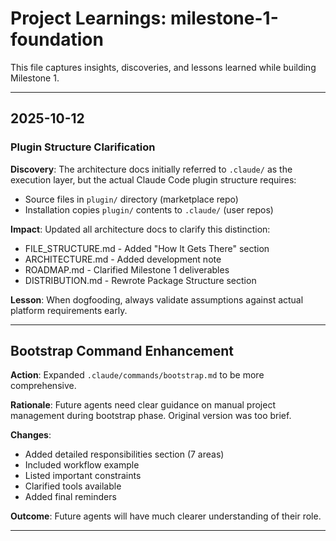 # Project Learnings: milestone-1-foundation

This file captures insights, discoveries, and lessons learned while building Milestone 1.

---

## 2025-10-12

### Plugin Structure Clarification

**Discovery**: The architecture docs initially referred to `.claude/` as the execution layer,
but the actual Claude Code plugin structure requires:
- Source files in `plugin/` directory (marketplace repo)
- Installation copies `plugin/` contents to `.claude/` (user repos)

**Impact**: Updated all architecture docs to clarify this distinction:
- FILE_STRUCTURE.md - Added "How It Gets There" section
- ARCHITECTURE.md - Added development note
- ROADMAP.md - Clarified Milestone 1 deliverables
- DISTRIBUTION.md - Rewrote Package Structure section

**Lesson**: When dogfooding, always validate assumptions against actual platform
requirements early.

---

## Bootstrap Command Enhancement

**Action**: Expanded `.claude/commands/bootstrap.md` to be more comprehensive.

**Rationale**: Future agents need clear guidance on manual project management during
bootstrap phase. Original version was too brief.

**Changes**:
- Added detailed responsibilities section (7 areas)
- Included workflow example
- Listed important constraints
- Clarified tools available
- Added final reminders

**Outcome**: Future agents will have much clearer understanding of their role.

---
